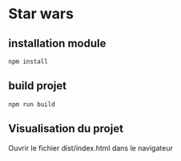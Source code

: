 # Star wars

## installation module

`npm install`

## build projet

`npm run build`

## Visualisation du projet

Ouvrir le fichier dist/index.html dans le navigateur